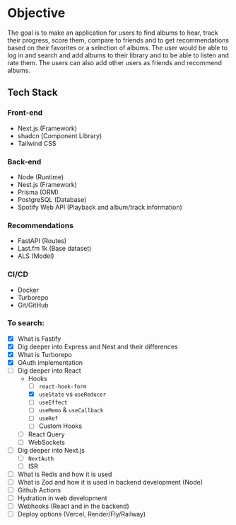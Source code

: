 # Objective

The goal is to make an application for users to find albums to hear, track their progress, score them, compare to friends and to get recommendations based on their favorites or a selection of albums.
The user would be able to log in and search and add albums to their library and to be able to listen and rate them. The users can also add other users as friends and recommend albums.

## Tech Stack

### Front-end

- Next.js (Framework)
- shadcn (Component Library)
- Tailwind CSS

### Back-end

- Node (Runtime)
- Nest.js (Framework)
- Prisma (ORM)
- PostgreSQL (Database)
- Spotify Web API (Playback and album/track information)

### Recommendations

- FastAPI (Routes)
- Last.fm 1k (Base dataset)
- ALS (Model)

### CI/CD

- Docker
- Turborepo
- Git/GitHub

### To search:

- [x] What is Fastify
- [x] Dig deeper into Express and Nest and their differences
- [x] What is Turborepo
- [x] OAuth implementation
- [ ] Dig deeper into React
  - Hooks
    - [ ] `react-hook-form`
    - [x] `useState` vs `useReducer`
    - [ ] `useEffect`
    - [ ] `useMemo` & `useCallback`
    - [ ] `useRef`
    - [ ] Custom Hooks
  - [ ] React Query
  - [ ] WebSockets
- [ ] Dig deeper into Next.js
  - [ ] `NextAuth`
  - [ ] ISR
- [ ] What is Redis and how it is used
- [ ] What is Zod and how it is used in backend development (Node)
- [ ] Github Actions
- [ ] Hydration in web development
- [ ] Webhooks (React and in the backend)
- [ ] Deploy options (Vercel, Render/Fly/Railway)
